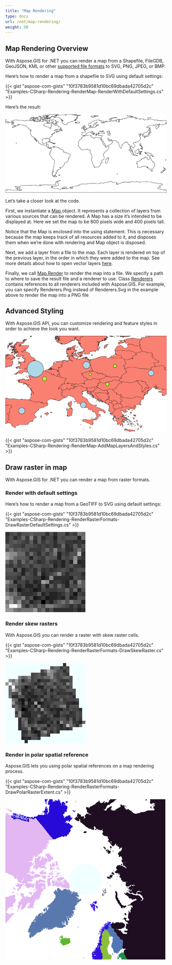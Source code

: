```yaml
---
title: "Map Rendering"
type: docs
url: /net/map-rendering/
weight: 50
---
```


## **Map Rendering Overview**
With Aspose.GIS for .NET you can render a map from a Shapefile, FileGDB, GeoJSON, KML or other [supported file formats](/gis/net/supported-file-formats/) to SVG, PNG, JPEG, or BMP.

Here’s how to render a map from a shapefile to SVG using default settings:



{{< gist "aspose-com-gists" "10f3783b9581d10bc69dbada42705d2c" "Examples-CSharp-Rendering-RenderMap-RenderWithDefaultSettings.cs" >}}



Here’s the result:



![map rendering](map_rendering.png)

Let’s take a closer look at the code.

First, we instantiate a [Map ](https://apireference.aspose.com/net/gis/aspose.gis.rendering/map)object. It represents a collection of layers from various sources that can be rendered. A Map has a size it’s intended to be displayed at. Here we set the map to be 800 pixels wide and 400 pixels tall.

Notice that the Map is enclosed into the using statement. This is necessary because the map keeps track of all resources added to it, and disposes them when we’re done with rendering and Map object is disposed.

Next, we add a layer from a file to the map. Each layer is rendered on top of the previous layer, in the order in which they were added to the map. See more details about how to open vector layers [here](/gis/net/working-with-vector-layers/).

Finally, we call [Map.Render](https://apireference.aspose.com/net/gis/aspose.gis.rendering.map/render/methods/1) to render the map into a file. We specify a path to where to save the result file and a renderer to use. Class [Renderers ](https://apireference.aspose.com/net/gis/aspose.gis.rendering/renderers)contains references to all renderers included with Aspose.GIS. For example, you can specify Renderers.Png instead of Renderers.Svg in the example above to render the map into a PNG file
## **Advanced Styling**
With Aspose.GIS API, you can customize rendering and feature styles in order to achieve the look you want. 

![advanced styling](advanced_styling.png)

{{< gist "aspose-com-gists" "10f3783b9581d10bc69dbada42705d2c" "Examples-CSharp-Rendering-RenderMap-AddMapLayersAndStyles.cs" >}}
## **Draw raster in map**
With Aspose.GIS for .NET you can render a map from raster formats.
### **Render with default settings**
Here’s how to render a map from a GeoTIFF to SVG using default settings:

{{< gist "aspose-com-gists" "10f3783b9581d10bc69dbada42705d2c" "Examples-CSharp-Rendering-RenderRasterFormats-DrawRasterDefaultSettings.cs" >}}

![default raster](default_raster.png)
### **Render skew rasters**
With Aspose.GIS you can render a raster with skew raster cells.

{{< gist "aspose-com-gists" "10f3783b9581d10bc69dbada42705d2c" "Examples-CSharp-Rendering-RenderRasterFormats-DrawSkewRaster.cs" >}}

![skew raster](skew_raster.png)
### **Render in polar spatial reference**
Aspose.GIS lets you using polar spatial references on a map rendering process.

{{< gist "aspose-com-gists" "10f3783b9581d10bc69dbada42705d2c" "Examples-CSharp-Rendering-RenderRasterFormats-DrawPolarRasterExtent.cs" >}}

![gnomonic countries](gnomonic_countries.png)



